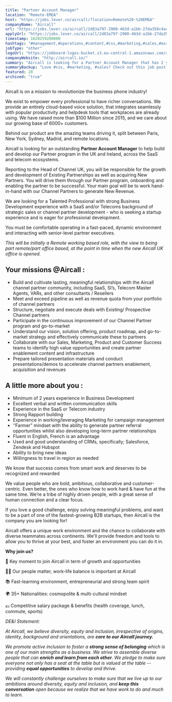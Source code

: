 ```yaml
---
title: "Partner Account Manager"
location: "Remote-EMEA"
host: "https://jobs.lever.co/aircall/?location=Remote%20-%20EMEA"
companyName: "Aircall"
url: "https://jobs.lever.co/aircall/2d83a797-2900-463d-a1bb-27da358c4acb"
applyUrl: "https://jobs.lever.co/aircall/2d83a797-2900-463d-a1bb-27da358c4acb/apply"
timestamp: 1620259200000
hashtags: "#management,#operations,#content,#css,#marketing,#sales,#assembly,#office,#French,#English"
jobType: "other"
logoUrl: "https://jobboard-logos-bucket.s3.eu-central-1.amazonaws.com/aircall"
companyWebsite: "http://aircall.io/"
summary: "Aircall is looking for a Partner Account Manager that has 2 years experience in Business Development."
summaryBackup: "Love #css, #marketing, #sales? Check out this job post!"
featured: 20
archived: "true"
---
```


Aircall is on a mission to revolutionize the business phone industry!

We exist to empower every professional to have richer conversations. We provide an entirely cloud-based voice solution, that integrates seamlessly with popular productivity and helpdesk tools that workplaces are already using. We have raised more than $100 Million since 2015, and we care about our growing base of 6000+ customers.

Behind our product are the amazing teams driving it, split between Paris, New York, Sydney, Madrid, and remote locations.

Aircall is looking for an outstanding **Partner Account Manager** to help build and develop our Partner program in the UK and Ireland, across the SaaS and telecom ecosystems. 

Reporting to the Head of Channel UK, you will be responsible for the growth and development of Existing Partnerships as well as acquiring New Partners. You will drive them through our Partner program, onboarding and enabling the partner to be successful. Your main goal will be to work hand-in-hand with our Channel Partners to generate New Revenue.

We are looking for a Talented Professional with strong Business Development experience with a SaaS and/or Telecoms background of strategic sales or channel partner development - who is seeking a startup experience and is eager for professional development.

You must be comfortable operating in a fast-paced, dynamic environment and interacting with senior-level partner executives.

_This will be initially a Remote working based role, with the view to being part remote/part office based, at the point in time when the new Aircall UK office is opened._

## Your missions @Aircall :

*   Build and cultivate lasting, meaningful relationships with the Aircall channel partner community, including SaaS, SI’s, Telecom Master Agents, VARs, and other consultants / Resellers
*   Meet and exceed pipeline as well as revenue quota from your portfolio of channel partners
*   Structure, negotiate and execute deals with Existing/ Prospective Channel partners
*   Participate in the continuous improvement of our Channel Partner program and go-to-market
*   Understand our vision, solution offering, product roadmap, and go-to-market strategy and effectively communicate these to partners
*   Collaborate with our Sales, Marketing, Product and Customer Success teams to identify high value opportunities and create partner enablement content and infrastructure
*   Prepare tailored presentation materials and conduct presentations/demos to accelerate channel partners enablement, acquisition and revenues

## A little more about you :

*   Minimum of 2 years experience in Business Development 
*   Excellent verbal and written communication skills
*   Experience in the SaaS or Telecom industry
*   Strong Rapport building 
*   Experience in working/leveraging Marketing for campaign management
*   ‘‘Farmer” mindset with the ability to generate partner referral opportunities whilst also developing long-term partner relationships
*   Fluent in English, French is an advantage
*   Used and good understanding of CRMs, specifically; Salesforce, Zendesk and Hubspot
*   Ability to bring new ideas  
*   Willingness to travel in region as needed 

We know that success comes from smart work and deserves to be recognized and rewarded

We value people who are bold, ambitious, collaborative and customer-centric. Even better, the ones who know how to work hard & have fun at the same time. We’re a tribe of highly driven people, with a great sense of human connection and a clear focus. 

If you love a good challenge, enjoy solving meaningful problems, and want to be a part of one of the fastest-growing B2B startups, then Aircall is the company you are looking for!

Aircall offers a unique work environment and the chance to collaborate with diverse teammates across continents. We'll provide freedom and tools to allow you to thrive at your best, and foster an environment you can do it in.

**Why join us?**

🚀 Key moment to join Aircall in term of growth and opportunities

💆‍♀️ Our people matter, work-life balance is important at Aircall

📚 Fast-learning environment, entrepreneurial and strong team spirit

🌍 35+ Nationalities: cosmopolite & multi-cultural mindset

💶 Competitive salary package & benefits (health coverage, lunch, commute, sports)

_DE&I Statement:_ 

_At Aircall, we believe diversity, equity and inclusion, irrespective of origins, identity, background and orientations, are_ **_core to our Aircall journey._** 

_We promote active inclusion to foster a_ **_strong sense of belonging_** _which is one of our main strengths as a business. We strive to assemble diverse people that can_ **_enrich and learn from each other_**_. We pledge to make sure everyone not only has a seat at the table but is valued at the table -- providing_ **_equal opportunities_** _to develop and thrive._

_We will constantly challenge ourselves to make sure that we live up to our ambitions around diversity, equity and inclusion, and_ **_keep this conversation_** _open because we realize that we have work to do and much to learn._
